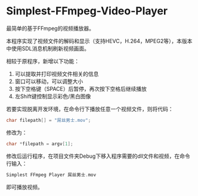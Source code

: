 # Simplest-FFmpeg-Video-Player
最简单的基于FFmpeg的视频播放器。

本程序实现了视频文件的解码和显示（支持HEVC，H.264，MPEG2等），本版本中使用SDL消息机制刷新视频画面。

相较于原程序，新增以下功能：

1. 可以提取并打印视频文件相关的信息
2. 窗口可以移动，可以调整大小
3. 按下空格键（SPACE）后暂停，再次按下空格后继续播放
4. 左Shift键控制显示彩色/黑白图像

若要实现脱离开发环境，在命令行下播放任意一个视频文件，则将代码：

```c
char filepath[] = "屌丝男士.mov";
```


修改为：


```c
char *filepath = argv[1];
```



修改后运行程序，在项目文件夹Debug下移入程序需要的dll文件和视频，在命令行输入：

```c
Simplest FFmpeg Player 屌丝男士.mov
```

即可播放视频。
